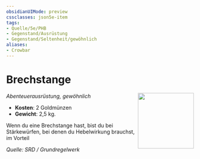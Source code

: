 ```yaml
---
obsidianUIMode: preview
cssclasses: json5e-item
tags:
- Quelle/5e/PHB
- Gegenstand/Ausrüstung
- Gegenstand/Seltenheit/gewöhnlich
aliases:
- Crowbar
---
```

# Brechstange
*Abenteuerausrüstung, gewöhnlich*
<img src="Symbolik/Gegenstände.webp" align="right" width="150">

- **Kosten**: 2 Goldmünzen
- **Gewicht**: 2,5 kg.

Wenn du eine Brechstange hast, bist du bei Stärkewürfen, bei denen du Hebelwirkung brauchst, im Vorteil

*Quelle: SRD / Grundregelwerk*